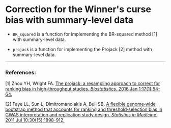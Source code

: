 # Correction for the Winner's curse bias with summary-level data

* `BR_squared`  is a function for implementing the BR-squared method [1] with summary-level data.

* `projack` is a function for implementing the Projack [2] method with summary-level data.

---
### References:
   [1] Zhou YH, Wright FA. [The projack: a resampling approach to correct for ranking bias in high-throughput studies. _Biostatistics_. 2016 Jan 1;17(1):54-64.](https://academic.oup.com/biostatistics/article/17/1/54/1743740)
 
   [2] Faye LL, Sun L, Dimitromanolakis A, Bull SB. [A flexible genome‐wide bootstrap method that accounts for ranking and threshold‐selection bias in GWAS interpretation and replication study design. _Statistics in Medicine_. 2011 Jul 10;30(15):1898-912.](https://onlinelibrary.wiley.com/doi/10.1002/sim.4228)
